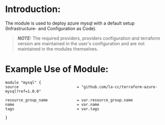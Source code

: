 # Introduction:

The module is used to deploy azure mysql with a default setup (Infrastructure- and Configuration as Code).

> **_NOTE:_** The required providers, providers configuration and terraform version are maintained in the user's configuration and are not maintained in the modules themselves.

# Example Use of Module:

    module "mysql" {
    source                          = "github.com/la-cc/terraform-azure-mysql?ref=1.0.0"

    resource_group_name             = var.resource_group.name
    name                            = var.name
    tags                            = var.tags

    }
